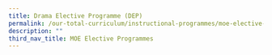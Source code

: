 ```yaml
---
title: Drama Elective Programme (DEP)
permalink: /our-total-curriculum/instructional-programmes/moe-elective-programmes/drama-elective-programme-dep
description: ""
third_nav_title: MOE Elective Programmes
---
```

